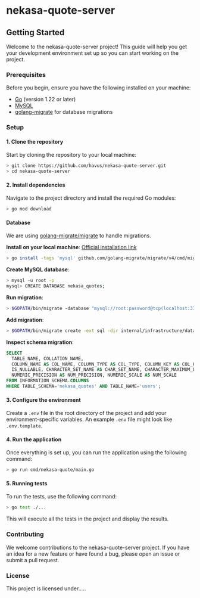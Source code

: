# nekasa-quote-server

## Getting Started
Welcome to the nekasa-quote-server project! This guide will help you get your development environment set up so you can start working on the project.

### Prerequisites

Before you begin, ensure you have the following installed on your machine:

- [Go](https://golang.org/doc/install) (version 1.22 or later)
- [MySQL](https://dev.mysql.com/doc/mysql-installation-excerpt/5.7/en/)
- [golang-migrate](https://github.com/golang-migrate/migrate) for database migrations


### Setup

#### 1. Clone the repository

Start by cloning the repository to your local machine:
```bash
> git clone https://github.com/havus/nekasa-quote-server.git
> cd nekasa-quote-server
```

#### 2. Install dependencies

Navigate to the project directory and install the required Go modules:
```bash
> go mod download
```

#### Database

We are using [golang-migrate/migrate](https://github.com/golang-migrate/migrate) to handle migrations.

**Install on your local machine**: [Official installation link](https://github.com/golang-migrate/migrate/tree/master/cmd/migrate)<br>
```bash
> go install -tags 'mysql' github.com/golang-migrate/migrate/v4/cmd/migrate@latest
```

**Create MySQL database**:<br>
```bash
> mysql -u root -p
mysql> CREATE DATABASE nekasa_quotes;
```


**Run migration**:<br>
```bash
> $GOPATH/bin/migrate -database "mysql://root:password@tcp(localhost:3306)/nekasa_quotes" -path internal/infrastructure/database/migrations up
```

**Add migration**:<br>
```bash
> $GOPATH/bin/migrate create -ext sql -dir internal/infrastructure/database/migrations create_table_users
```

**Inspect schema migration**:<br>
```sql
SELECT
  TABLE_NAME, COLLATION_NAME,
  COLUMN_NAME AS COL_NAME, COLUMN_TYPE AS COL_TYPE, COLUMN_KEY AS COL_KEY, COLUMN_DEFAULT AS COL_DEFAULT,
  IS_NULLABLE, CHARACTER_SET_NAME AS CHAR_SET_NAME, CHARACTER_MAXIMUM_LENGTH AS CHAR_MAX_LEN,
  NUMERIC_PRECISION AS NUM_PRECISION, NUMERIC_SCALE AS NUM_SCALE
FROM INFORMATION_SCHEMA.COLUMNS
WHERE TABLE_SCHEMA='nekasa_quotes' AND TABLE_NAME='users';
```

#### 3. Configure the environment
Create a `.env` file in the root directory of the project and add your environment-specific variables. An example `.env` file might look like `.env.template`.


#### 4. Run the application
Once everything is set up, you can run the application using the following command:
```bash
> go run cmd/nekasa-quote/main.go
```

#### 5. Running tests
To run the tests, use the following command:
```bash
> go test ./...
```
This will execute all the tests in the project and display the results.

### Contributing

We welcome contributions to the nekasa-quote-server project. If you have an idea for a new feature or have found a bug, please open an issue or submit a pull request.

### License

This project is licensed under.....
